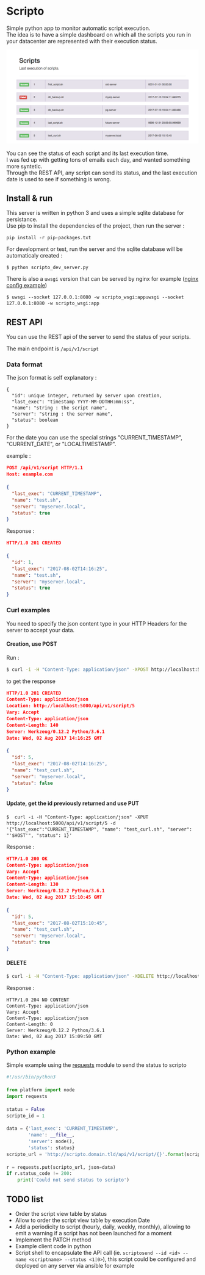 # Scripto

Simple python app to monitor automatic script execution.  
The idea is to have a simple dashboard on which all the scripts you run in your datacenter are represented with their execution status.

![Screenshot](./docs/img/screenshot.png)

You can see the status of each script and its last execution time.  
I was fed up with getting tons of emails each day, and wanted something more syntetic.  
Through the REST API, any script can send its status, and the last execution date is used to see if something is wrong.

## Install & run
This server is written in python 3 and uses a simple sqlite database for persistance.  
Use pip to install the dependencies of the project, then run the server :
```
pip install -r pip-packages.txt
```

For development or test, run the server and the sqlite database will be automaticaly created :

```
$ python scripto_dev_server.py
```

There is also a `uwsgi` version that can be served by nginx for example ([nginx config example](./docs/nginx/scripto.conf))
```
$ uwsgi --socket 127.0.0.1:8080 -w scripto_wsgi:appuwsgi --socket 127.0.0.1:8080 -w scripto_wsgi:app
```

## REST API
You can use the REST api of the server to send the status of your scripts.

The main endpoint is `/api/v1/script`

### Data format
The json format is self explanatory :
```
{
  "id": unique integer, returned by server upon creation,
  "last_exec": "timestamp YYYY-MM-DDTHH:mm:ss",
  "name": "string : the script name",
  "server": "string : the server name",
  "status": boolean
}
```

For the date you can use the special strings "CURRENT_TIMESTAMP", "CURRENT_DATE", or "LOCALTIMESTAMP".

example :
```json
POST /api/v1/script HTTP/1.1
Host: example.com

{
  "last_exec": "CURRENT_TIMESTAMP",
  "name": "test.sh",
  "server": "myserver.local",
  "status": true
}
```
Response :
```json
HTTP/1.0 201 CREATED

{
  "id": 1,
  "last_exec": "2017-08-02T14:16:25",
  "name": "test.sh",
  "server": "myserver.local",
  "status": true
}
```


### Curl examples
You need to specify the json content type in your HTTP Headers for the server to accept your data.

#### Creation, use POST
Run :
```bash
$ curl -i -H "Content-Type: application/json" -XPOST http://localhost:5000/api/v1/script -d '{"last_exec":"CURRENT_TIMESTAMP", "name": "test_curl.sh", "server": "'$HOST'", "status": 0}'
```

to get the response

```json
HTTP/1.0 201 CREATED
Content-Type: application/json
Location: http://localhost:5000/api/v1/script/5
Vary: Accept
Content-Type: application/json
Content-Length: 140
Server: Werkzeug/0.12.2 Python/3.6.1
Date: Wed, 02 Aug 2017 14:16:25 GMT

{
  "id": 5,
  "last_exec": "2017-08-02T14:16:25",
  "name": "test_curl.sh",
  "server": "myserver.local",
  "status": false
}
```

#### Update, get the id previously returned and use PUT

```
$  curl -i -H "Content-Type: application/json" -XPUT http://localhost:5000/api/v1/script/5 -d '{"last_exec":"CURRENT_TIMESTAMP", "name": "test_curl.sh", "server": "'$HOST'", "status": 1}'
```

Response :

```json
HTTP/1.0 200 OK
Content-Type: application/json
Vary: Accept
Content-Type: application/json
Content-Length: 130
Server: Werkzeug/0.12.2 Python/3.6.1
Date: Wed, 02 Aug 2017 15:10:45 GMT

{
  "id": 5,
  "last_exec": "2017-08-02T15:10:45",
  "name": "test_curl.sh",
  "server": "myserver.local",
  "status": true
}
```

#### DELETE
```bash
$ curl -i -H "Content-Type: application/json" -XDELETE http://localhost:5000/api/v1/script/5
```

Response :
```
HTTP/1.0 204 NO CONTENT
Content-Type: application/json
Vary: Accept
Content-Type: application/json
Content-Length: 0
Server: Werkzeug/0.12.2 Python/3.6.1
Date: Wed, 02 Aug 2017 15:09:50 GMT
```

### Python example

Simple example using the [requests](http://docs.python-requests.org/en/master/)
module to send the status to scripto

```python
#!/usr/bin/python3

from platform import node
import requests

status = False
scripto_id = 1

data = {'last_exec': 'CURRENT_TIMESTAMP',
        'name': __file__,
        'server': node(),
        'status': status}
scripto_url = 'http://scripto.domain.tld/api/v1/script/{}'.format(scripto_id)

r = requests.put(scripto_url, json=data)
if r.status_code != 200:
    print('Could not send status to scripto')
```
## TODO list

-   Order the script view table by status
-   Allow to order the script view table by execution Date
-   Add a periodicity to script (hourly, daily, weekly, monthly), allowing to emit a warning if a script has not been launched for a moment
-   Implement the PATCH method
-   Example client code in python
-   Script shell to encapsulate the API call (ie. `scriptosend --id <id> --name <scriptname> --status <1|0>`), this script could be configured and deployed on any server via ansible for example
